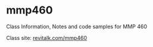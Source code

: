 # mmp460
Class Information, Notes and code samples for MMP 460

Class site: [revitalk.com/mmp460](http://revitalk.com/mmp460)

